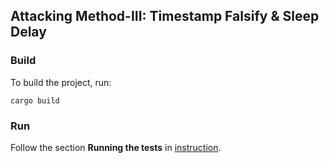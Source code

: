 ## Attacking Method-III: Timestamp Falsify & Sleep Delay
### **Build**


To build the project, run:

```
cargo build
```

### **Run**
Follow the section **Running the tests** in [instruction](https://github.com/auraAttack/Time-manipulation-Attack).